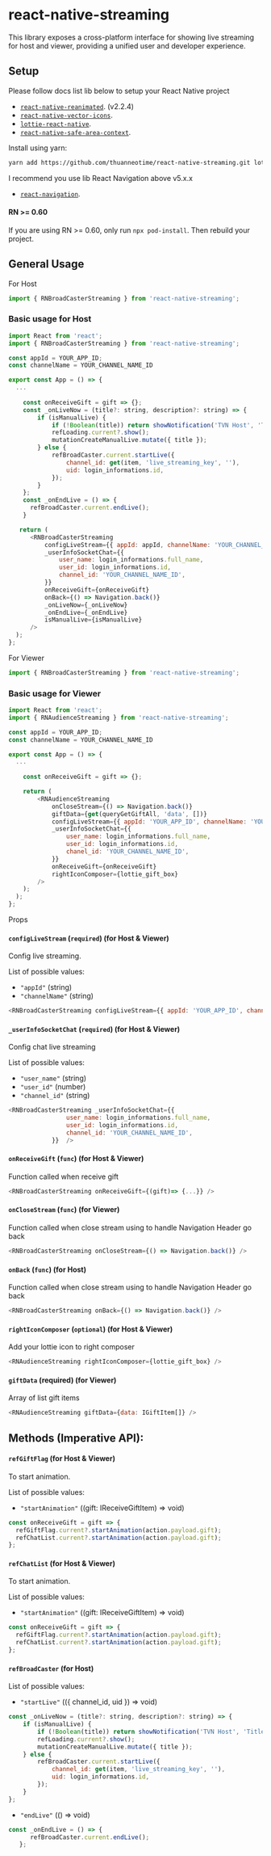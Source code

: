 # react-native-streaming


This library exposes a cross-platform interface for showing live streaming for host and viewer, providing a unified user and developer experience.

## Setup


Please follow docs list lib below to setup your React Native project
 - [`react-native-reanimated`](https://github.com/kmagiera/react-native-reanimated). (v2.2.4)
 - [`react-native-vector-icons`](https://github.com/oblador/react-native-vector-icons).
 - [`lottie-react-native`](https://github.com/lottie-react-native/lottie-react-native).
 - [`react-native-safe-area-context`](https://github.com/th3rdwave/react-native-safe-area-context#readme).

Install using yarn:

```bash
yarn add https://github.com/thuanneotime/react-native-streaming.git lottie-ios lottie-react-native react-native-fast-image react-native-agora react-native-linear-gradient react-native-modal react-native-reanimated@2.2.4 react-native-safe-area-context react-native-vector-icons @sayem314/react-native-keep-awake rn-android-keyboard-adjust
```

I recommend you use lib React Navigation above v5.x.x
 - [`react-navigation`](https://reactnavigation.org/docs/5.x/getting-started).


#### RN >= 0.60

If you are using RN >= 0.60, only run `npx pod-install`. Then rebuild your project.

## General Usage

For Host 

```js
import { RNBroadCasterStreaming } from 'react-native-streaming';
```

### Basic usage for Host

```js
import React from 'react';
import { RNBroadCasterStreaming } from 'react-native-streaming';

const appId = YOUR_APP_ID;
const channelName = YOUR_CHANNEL_NAME_ID

export const App = () => {
  ...
  
    const onReceiveGift = gift => {};
    const _onLiveNow = (title?: string, description?: string) => {
        if (isManualLive) {
            if (!Boolean(title)) return showNotification('TVN Host', 'Title is required', 'error');
            refLoading.current?.show();
            mutationCreateManualLive.mutate({ title });
        } else {
            refBroadCaster.current.startLive({
                channel_id: get(item, 'live_streaming_key', ''),
                uid: login_informations.id,
            });
        }
    };
    const _onEndLive = () => {
      refBroadCaster.current.endLive();
    }

   return (
      <RNBroadCasterStreaming
          configLiveStream={{ appId: appId, channelName: 'YOUR_CHANNEL_NAME_ID' }}
          _userInfoSocketChat={{
              user_name: login_informations.full_name,
              user_id: login_informations.id,
              channel_id: 'YOUR_CHANNEL_NAME_ID',
          }}
          onReceiveGift={onReceiveGift}
          onBack={() => Navigation.back()}
          _onLiveNow={_onLiveNow}
          _onEndLive={_onEndLive}
          isManualLive={isManualLive}
      />
  );
};
```

For Viewer 

```js
import { RNBroadCasterStreaming } from 'react-native-streaming';
```

### Basic usage for Viewer

```js
import React from 'react';
import { RNAudienceStreaming } from 'react-native-streaming';

const appId = YOUR_APP_ID;
const channelName = YOUR_CHANNEL_NAME_ID

export const App = () => {
  ...
  
    const onReceiveGift = gift => {};

    return (
        <RNAudienceStreaming
            onCloseStream={() => Navigation.back()}
            giftData={get(queryGetGiftAll, 'data', [])}
            configLiveStream={{ appId: 'YOUR_APP_ID', channelName: 'YOUR_CHANNEL_NAME_ID' }}
            _userInfoSocketChat={{
                user_name: login_informations.full_name,
                user_id: login_informations.id,
                chanel_id: 'YOUR_CHANNEL_NAME_ID',
            }}
            onReceiveGift={onReceiveGift}
            rightIconComposer={lottie_gift_box}
        />
    );
  );
};
```

Props

#### `configLiveStream` (`required`) (for Host & Viewer)

Config live streaming.

List of possible values:

- `"appId"` (string)
- `"channelName"` (string)

```js
<RNBroadCasterStreaming configLiveStream={{ appId: 'YOUR_APP_ID', channelName: 'YOUR_CHANNEL_NAME_ID' }}  />
```

#### `_userInfoSocketChat` (`required`) (for Host & Viewer)

Config chat live streaming

List of possible values:

- `"user_name"` (string)
- `"user_id"` (number)
- `"channel_id"` (string)

```js
<RNBroadCasterStreaming _userInfoSocketChat={{
                user_name: login_informations.full_name,
                user_id: login_informations.id,
                channel_id: 'YOUR_CHANNEL_NAME_ID',
            }}  />
```

#### `onReceiveGift` (`func`) (for Host & Viewer)

Function called when receive gift

```js
<RNBroadCasterStreaming onReceiveGift={(gift)=> {...}} />
```

#### `onCloseStream` (`func`) (for Viewer)

Function called when close stream using to handle Navigation Header go back

```js
<RNBroadCasterStreaming onCloseStream={() => Navigation.back()} />
```

#### `onBack` (`func`) (for Host)

Function called when close stream using to handle Navigation Header go back

```js
<RNBroadCasterStreaming onBack={() => Navigation.back()} />
```


#### `rightIconComposer` (`optional`) (for Host & Viewer)

Add your lottie icon to right composer

```js
<RNAudienceStreaming rightIconComposer={lottie_gift_box} />
```


#### `giftData` (required) (for Viewer)

Array of list gift items

```js
<RNAudienceStreaming giftData={data: IGiftItem[]} />
```

## Methods (Imperative API):

#### `refGiftFlag` (for Host & Viewer)

To start animation.

List of possible values:

- `"startAnimation"` ((gift: IReceiveGiftItem) => void)

```js
const onReceiveGift = gift => {
  refGiftFlag.current?.startAnimation(action.payload.gift);
  refChatList.current?.startAnimation(action.payload.gift);
};
```

#### `refChatList` (for Host & Viewer)

To start animation.

List of possible values:

- `"startAnimation"` ((gift: IReceiveGiftItem) => void)

```js
const onReceiveGift = gift => {
  refGiftFlag.current?.startAnimation(action.payload.gift);
  refChatList.current?.startAnimation(action.payload.gift);
};
```

#### `refBroadCaster` (for Host)

List of possible values:

- `"startLive"` (({ channel_id, uid }) => void)

```js
const _onLiveNow = (title?: string, description?: string) => {
    if (isManualLive) {
        if (!Boolean(title)) return showNotification('TVN Host', 'Title is required', 'error');
        refLoading.current?.show();
        mutationCreateManualLive.mutate({ title });
    } else {
        refBroadCaster.current.startLive({
            channel_id: get(item, 'live_streaming_key', ''),
            uid: login_informations.id,
        });
    }
};
```
- `"endLive"` (() => void)

```js
const _onEndLive = () => {
      refBroadCaster.current.endLive();
   };
```
         

